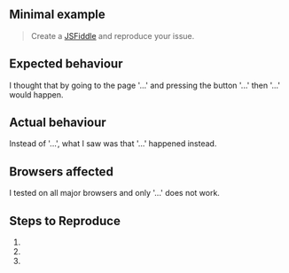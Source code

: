## Minimal example

> Create a [JSFiddle](https://jsfiddle.net/) and reproduce your issue.

## Expected behaviour

I thought that by going to the page '...' and pressing the button '...' then '...' would happen.

## Actual behaviour

Instead of '...', what I saw was that '...' happened instead.

## Browsers affected

I tested on all major browsers and only '...' does not work.

## Steps to Reproduce

1.
2.
3.
